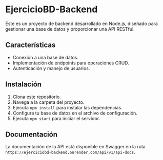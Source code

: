 # EjercicioBD-Backend

Este es un proyecto de backend desarrollado en Node.js, diseñado para gestionar una base de datos y proporcionar una API RESTful. 

## Características

- Conexión a una base de datos.
- Implementación de endpoints para operaciones CRUD.
- Autenticación y manejo de usuarios.

## Instalación

1. Clona este repositorio.
2. Navega a la carpeta del proyecto.
3. Ejecuta `npm install` para instalar las dependencias.
4. Configura tu base de datos en el archivo de configuración.
5. Ejecuta `npm start` para iniciar el servidor.

## Documentación

La documentación de la API está disponible en Swagger en la ruta `https://ejerciciobd-backend.onrender.com/api/v1/api-docs`.
